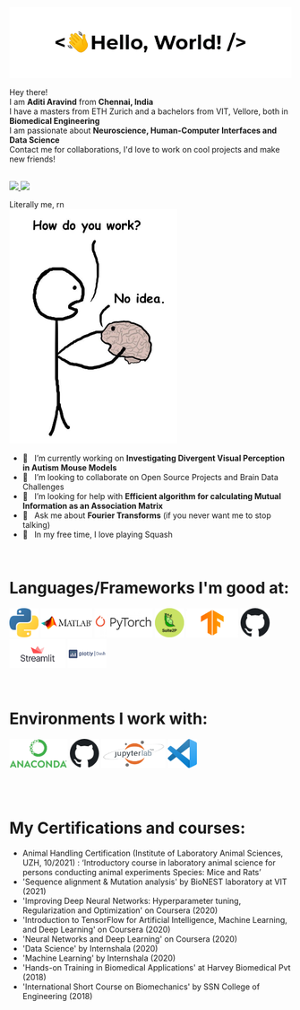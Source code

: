 <!--
**aditiaravind/aditiaravind** is a ✨ _special_ ✨ repository because its `README.md` (this file) appears on your GitHub profile.

Here are some ideas to get you started:

- 🔭 I’m currently working on ...
- 🌱 I’m currently learning ...
- 👯 I’m looking to collaborate on ...
- 🤔 I’m looking for help with ...
- 💬 Ask me about ...
- 📫 How to reach me: ...
- 😄 Pronouns: ...
- ⚡ Fun fact: ...
-->


<a href="https://github.com/ShrawanSai/">![Profile GIF](./assets/profile_presentation.gif)</a>

<!-- Social icons section 
<h1 align="center"> My Social Media: </h1>
  <p align="center">
    <a href="https://www.linkedin.com/in/aditiaravind">
      <img src="https://img.shields.io/badge/linkedin-7cebf5?&style=for-the-badge&logo=linkedin&logoColor=black">
    </a>
    <a href="mailto:aravinds.aditi@gmail.com">
      <img src="https://img.shields.io/badge/SEND%20MAIL-7cebf5?&style=for-the-badge&logo=MAIL.RU&logoColor=black">
    </a>
  </p>
</h1>

<hr>
 -->

<!-- Description about me -->

Hey there! <br />
I am <b>Aditi Aravind</b> from <strong>Chennai, India</strong><br />
I have a masters from ETH Zurich and a bachelors from VIT, Vellore, both in <b> Biomedical Engineering </b> <br>
I am passionate about <b> Neuroscience, Human-Computer Interfaces and Data Science </b> <br>
Contact me for collaborations, I'd love to work on cool projects and make new friends!<br/><br/> 

<!--<img align="right" alt="GIF" src="./assets/dance_ascii.gif" width="450vw"/> -->

<p align="left">
    <a href="https://www.linkedin.com/in/aditiaravind">
      <img src="https://img.shields.io/badge/linkedin-7cebf5?&style=for-the-badge&logo=linkedin&logoColor=black">
    </a>
    <a href="mailto:aravinds.aditi@gmail.com">
      <img src="https://img.shields.io/badge/SEND%20MAIL-7cebf5?&style=for-the-badge&logo=MAIL.RU&logoColor=black">
    </a>
  </p>

Literally me, rn <br>
<img src="assets/me_github.jpg" alt="My Image" width="300">


- 🔭 &nbsp; I’m currently working on **Investigating Divergent Visual Perception in Autism Mouse Models**
- 🤝 &nbsp; I’m looking to collaborate on Open Source Projects and Brain Data Challenges
- 🤔 &nbsp; I’m looking for help with **Efficient algorithm for calculating Mutual Information as an Association Matrix**
- 💬 &nbsp; Ask me about **Fourier Transforms** (if you never want me to stop talking)
- 🎾 &nbsp; In my free time, I love playing Squash


<!-- GitHub stats section 

## Github stats

<p align="center">
  <br/>
  <a href="https://github.com/anuraghazra/github-readme-stats"><img alt="My Github Stats" src="https://github-readme-stats.vercel.app/api/?username=aditiaravind&hide=contribs,prs&show_icons=true&count_private=true&theme=react&bg_color=1F222E&title_color=7cebf5&icon_color=2d7de4&show_icons=true&border_color=7cebf5&border_radius=10" height="192px"/></a>
  <a href="https://github.com/anuraghazra/github-readme-stats"><img alt="My Top Languages" src="https://github-readme-stats.vercel.app/api/top-langs/?username=aditiaravind&langs_count=8&layout=compact&theme=react&bg_color=1F222E&title_color=7cebf5&icon_color=2d7de4&show_icons=true&border_color=7cebf5&border_radius=10" height="192px"/></a>
  <br/>

</p>
-->

<br>
<h1 align="left"> Languages/Frameworks I'm good at: </h1>
<p align="left">
<code><a href="https://www.python.org/"><img alt="Python" title="Python" src="./assets/python.png" height="52"></a></code>
  <code><a href="https://www.mathworks.in/"><img alt="MATLAB" title="MATLAB" src="./assets/matlab.png" height="52"></a></code>
  <code><a href="https://pytorch.org/"><img alt="Pytorch" title="Pytorch" src="./assets/pytorch.png" height="52"></a></code>
  <code><a href="https://www.suite2p.org/"><img alt="Suite2p" title="Suite2p" src="./assets/suite2p.png" height="52"></a></code>
  <code><a href="https://www.tensorflow.org/"><img alt="Tensorflow" title="Tensorflow" src="./assets/tf.png" height="52"></a></code>
  <code><a href=""><img alt="Github" title="Github" src="./assets/github.png" height="52"></a></code>
  <code><a href="https://streamlit.io/"><img alt="Streamlit" title="Streamlit" src="./assets/streamlit.png" height="52"></a></code>
  <code><a href="https://plotly.com/dash/"><img alt="Plotly Dash" title="Plotly Dash" src="./assets/dash_plotly.png" height="52"></a></code>
</p>
<br>
<h1 align="left"> Environments I work with: </h1>
<p align="left">
  <code><a href="https://www.anaconda.com/"><img alt="Anaconda" title="Anaconda" src="./assets/Anaconda_Logo.png" height="52"></a></code>
  <code><a href="https://github.com/"><img alt="GitHub" title="GitHub" src="./assets/github.png" height="52"></a></code>
  <code><a href="https://jupyter.org/"><img alt="Jupyter Lab" title="Jupyter Lab" src="./assets/jupyter lab.png" height="52"></a></code>
  <code><a href="https://code.visualstudio.com/"><img alt="Vs code" title="Vs code" src="./assets/vscode.png" height="52"></a></code>
</p>
<br>

<br>

<h1 align="left"> My Certifications and courses: </h1>
<p align="left">
  <ul>
  <li>Animal Handling Certification (Institute of Laboratory Animal Sciences, UZH, 10/2021) : ‘Introductory course in laboratory animal science for persons conducting animal experiments Species: Mice and Rats’</li>
  <li>'Sequence alignment & Mutation analysis' by BioNEST laboratory at VIT (2021)</li>
  <li>'Improving Deep Neural Networks: Hyperparameter tuning, Regularization and Optimization' on Coursera (2020)</li>
  <li>'Introduction to TensorFlow for Artificial Intelligence, Machine Learning, and Deep Learning' on Coursera (2020)</li>
  <li>'Neural Networks and Deep Learning' on Coursera (2020)</li>
  <li>'Data Science' by Internshala (2020)</li>
  <li>'Machine Learning' by Internshala (2020)</li>
  <li>'Hands-on Training in Biomedical Applications' at Harvey Biomedical Pvt (2018)</li>
  <li>'International Short Course on Biomechanics' by SSN College of Engineering (2018)</li>
  </ul>
  
</p>
<br>
